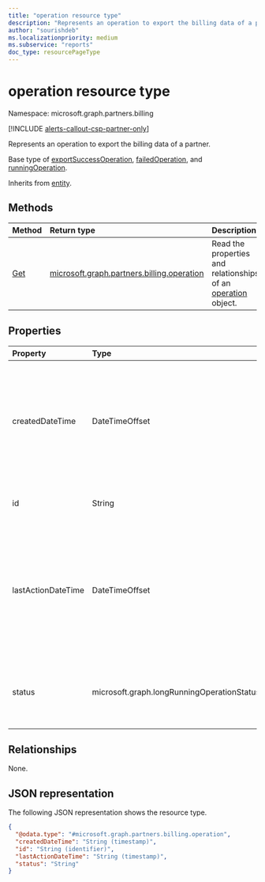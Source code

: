 ```yaml
---
title: "operation resource type"
description: "Represents an operation to export the billing data of a partner."
author: "sourishdeb"
ms.localizationpriority: medium
ms.subservice: "reports"
doc_type: resourcePageType
---
```


# operation resource type

Namespace: microsoft.graph.partners.billing

[!INCLUDE [alerts-callout-csp-partner-only](../includes/alerts-callout-csp-partner-only.md)]

Represents an operation to export the billing data of a partner.

Base type of [exportSuccessOperation](../resources/partners-billing-exportsuccessoperation.md), [failedOperation](../resources/partners-billing-failedoperation.md), and [runningOperation](../resources/partners-billing-runningoperation.md).

Inherits from [entity](../resources/entity.md).

## Methods

|Method|Return type|Description|
|:---|:---|:---|
|[Get](../api/partners-billing-operation-get.md)|[microsoft.graph.partners.billing.operation](../resources/partners-billing-operation.md)|Read the properties and relationships of an [operation](../resources/partners-billing-operation.md) object.|

## Properties

|Property|Type|Description|
|:---|:---|:---|
|createdDateTime|DateTimeOffset|The start time of the operation. The timestamp type represents date and time information using ISO 8601 format and is always in UTC. For example, midnight UTC on Jan 1, 2014 is `2014-01-01T00:00:00Z`.|
|id|String|The unique identifier for the **operation**. Inherited from [entity](../resources/partners-billing-operation.md).|
|lastActionDateTime|DateTimeOffset|The time of the last action of the operation. The timestamp type represents date and time information using ISO 8601 format and is always in UTC. For example, midnight UTC on Jan 1, 2014 is `2014-01-01T00:00:00Z`.|
|status|microsoft.graph.longRunningOperationStatus|The status of the operation. Possible values are: `notStarted`, `running`, `completed`, `failed`, `unknownFutureValue`.|

## Relationships

None.

## JSON representation

The following JSON representation shows the resource type.

<!-- {
  "blockType": "resource",
  "keyProperty": "id",
  "@odata.type": "microsoft.graph.partners.billing.operation",
  "baseType": "microsoft.graph.entity",
  "openType": false
}
-->
``` json
{
  "@odata.type": "#microsoft.graph.partners.billing.operation",
  "createdDateTime": "String (timestamp)",
  "id": "String (identifier)",
  "lastActionDateTime": "String (timestamp)",
  "status": "String"
}
```
